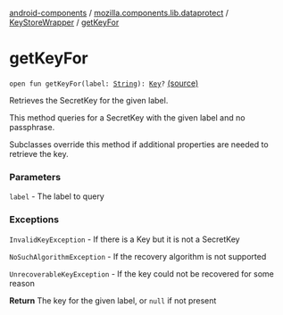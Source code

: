 [android-components](../../index.md) / [mozilla.components.lib.dataprotect](../index.md) / [KeyStoreWrapper](index.md) / [getKeyFor](./get-key-for.md)

# getKeyFor

`open fun getKeyFor(label: `[`String`](https://kotlinlang.org/api/latest/jvm/stdlib/kotlin/-string/index.html)`): `[`Key`](https://developer.android.com/reference/java/security/Key.html)`?` [(source)](https://github.com/mozilla-mobile/android-components/blob/master/components/lib/dataprotect/src/main/java/mozilla/components/lib/dataprotect/Keystore.kt#L71)

Retrieves the SecretKey for the given label.

This method queries for a SecretKey with the given label and no passphrase.

Subclasses override this method if additional properties are needed
to retrieve the key.

### Parameters

`label` - The label to query

### Exceptions

`InvalidKeyException` - If there is a Key but it is not a SecretKey

`NoSuchAlgorithmException` - If the recovery algorithm is not supported

`UnrecoverableKeyException` - If the key could not be recovered for some reason

**Return**
The key for the given label, or `null` if not present

